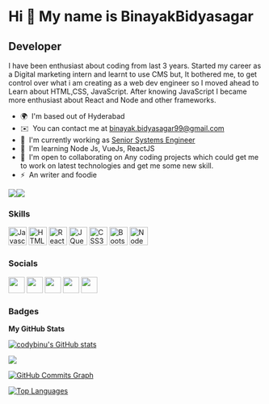 Hi 👋 My name is BinayakBidyasagar
==================================

Developer
---------

I have been enthusiast about coding from last 3 years. Started my career as a Digital marketing intern and learnt to use CMS but, It bothered me, to get control over what i am creating as a web dev engineer so I moved ahead to Learn about HTML,CSS, JavaScript. After knowing JavaScript I became more enthusiast about React and Node and other frameworks.

* 🌍  I'm based out of Hyderabad
* ✉️  You can contact me at [binayak.bidyasagar99@gmail.com](mailto:binayak.bidyasagar99@gmail.com)
* 🚀  I'm currently working as [Senior Systems Engineer](https://www.infosys.com/)
* 🧠  I'm learning Node Js, VueJs, ReactJS
* 🤝  I'm open to collaborating on Any coding projects which could get me to work on latest technologies and get me some new skill.
* ⚡  An writer and foodie

<a href="https://www.twitter.com/binayak99" target="_blank" rel="noreferrer"><img
src="https://img.shields.io/twitter/follow/binayak99?logo=twitter&style=for-the-badge&color=0891b2&labelColor=1c1917"
/></a><a href="https://www.github.com/bincypher" target="_blank" rel="noreferrer"><img
src="https://img.shields.io/github/followers/bincypher?logo=github&style=for-the-badge&color=0891b2&labelColor=1c1917" /></a>

### Skills

<p align="left">
<a href="https://developer.mozilla.org/en-US/docs/Web/JavaScript" target="_blank" rel="noreferrer"><img src="https://raw.githubusercontent.com/danielcranney/readme-generator/main/public/icons/skills/javascript-colored.svg" width="36" height="36" alt="Javascript" /></a>
<a href="https://developer.mozilla.org/en-US/docs/Glossary/HTML5" target="_blank" rel="noreferrer"><img src="https://raw.githubusercontent.com/danielcranney/readme-generator/main/public/icons/skills/html5-colored.svg" width="36" height="36" alt="HTML5" /></a>
<a href="https://reactjs.org/" target="_blank" rel="noreferrer"><img src="https://raw.githubusercontent.com/danielcranney/readme-generator/main/public/icons/skills/react-colored.svg" width="36" height="36" alt="React" /></a>
<a href="https://jquery.com/" target="_blank" rel="noreferrer"><img src="https://raw.githubusercontent.com/danielcranney/readme-generator/main/public/icons/skills/jquery-colored.svg" width="36" height="36" alt="JQuery" /></a>
<a href="https://www.w3.org/TR/CSS/#css" target="_blank" rel="noreferrer"><img src="https://raw.githubusercontent.com/danielcranney/readme-generator/main/public/icons/skills/css3-colored.svg" width="36" height="36" alt="CSS3" /></a>
<a href="https://getbootstrap.com/" target="_blank" rel="noreferrer"><img src="https://raw.githubusercontent.com/danielcranney/readme-generator/main/public/icons/skills/bootstrap-colored.svg" width="36" height="36" alt="Bootstrap" /></a>
<a href="https://nodejs.org/en/" target="_blank" rel="noreferrer"><img src="https://raw.githubusercontent.com/danielcranney/readme-generator/main/public/icons/skills/nodejs-colored.svg" width="36" height="36" alt="NodeJS" /></a>
</p>


### Socials

<p align="left"> <a href="https://www.github.com/bincypher" target="_blank" rel="noreferrer"><img src="https://raw.githubusercontent.com/danielcranney/readme-generator/main/public/icons/socials/github-dark.svg" width="32" height="32" /></a> <a href="https://@codybinu" target="_blank" rel="noreferrer"><img src="https://raw.githubusercontent.com/danielcranney/readme-generator/main/public/icons/socials/hashnode.svg" width="32" height="32" /></a> <a href="https://www.linkedin.com/in/binayak-bidyasagar" target="_blank" rel="noreferrer"><img src="https://raw.githubusercontent.com/danielcranney/readme-generator/main/public/icons/socials/linkedin.svg" width="32" height="32" /></a> <a href="https://www.stackoverflow.com/users/15190290/codybinu" target="_blank" rel="noreferrer"><img src="https://raw.githubusercontent.com/danielcranney/readme-generator/main/public/icons/socials/stackoverflow.svg" width="32" height="32" /></a> <a href="https://www.twitter.com/binayak99" target="_blank" rel="noreferrer"><img src="https://raw.githubusercontent.com/danielcranney/readme-generator/main/public/icons/socials/twitter.svg" width="32" height="32" /></a></p>

### Badges

<b>My GitHub Stats</b>

<a href="http://www.github.com/bincypher"><img src="https://github-readme-stats.vercel.app/api?username=bincypher&show_icons=true&hide=&count_private=true&title_color=0891b2&text_color=ffffff&icon_color=0891b2&bg_color=1c1917&hide_border=true&show_icons=true" alt="codybinu's GitHub stats" /></a>

<a href="http://www.github.com/bincypher"><img src="https://github-readme-streak-stats.herokuapp.com/?user=bincypher&stroke=ffffff&background=1c1917&ring=0891b2&fire=0891b2&currStreakNum=ffffff&currStreakLabel=0891b2&sideNums=ffffff&sideLabels=ffffff&dates=ffffff&hide_border=true" /></a>

<a href="http://www.github.com/bincypher"><img src="https://activity-graph.herokuapp.com/graph?username=bincypher&bg_color=1c1917&color=ffffff&line=0891b2&point=ffffff&area_color=1c1917&area=true&hide_border=true&custom_title=GitHub%20Commits%20Graph" alt="GitHub Commits Graph" /></a>

<a href="https://github.com/bincypher" align="left"><img src="https://github-readme-stats.vercel.app/api/top-langs/?username=bincypher&langs_count=10&title_color=0891b2&text_color=ffffff&icon_color=0891b2&bg_color=1c1917&hide_border=true&locale=en&custom_title=Top%20%Languages" alt="Top Languages" /></a>
